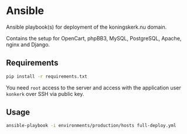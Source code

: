 # Ansible

Ansible playbook(s) for deployment of the koningskerk.nu domain.

Contains the setup for OpenCart, phpBB3, MySQL, PostgreSQL, Apache,
nginx and Django.

## Requirements

```bash
pip install -r requirements.txt
```

You need ``root`` access to the server and access with the application user
``konkerk`` over SSH via public key.

## Usage

```bash
ansible-playbook -i environments/production/hosts full-deploy.yml
```
